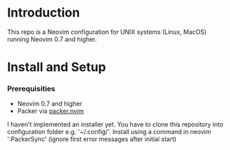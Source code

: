 # Introduction
This repo is a Neovim configuration for UNIX systems (Linux, MacOS) running Neovim 0.7 and higher.

# Install and Setup
### Prerequisities
* Neovim 0.7 and higher
* Packer via [packer.nvim](https://github.com/wbthomason/packer.nvim)

I haven't implemented an installer yet. You have to clone this repository into configuration folder e.g. '~/.config/'.
Install using a command in neovim ':PackerSync' (ignore first error messages after initial start)
